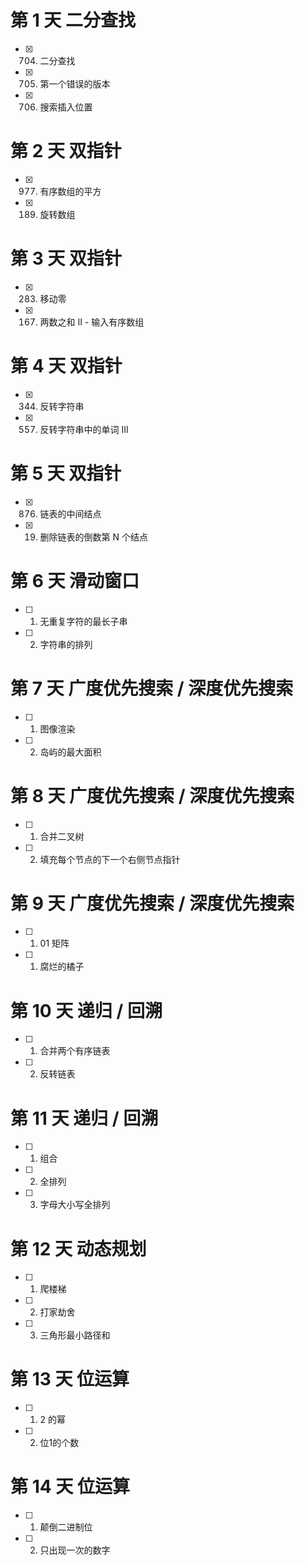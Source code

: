 # 第 1 天 二分查找
- [x] 704. 二分查找  
- [x] 705. 第一个错误的版本  
- [x] 706. 搜索插入位置  

# 第 2 天 双指针
- [x] 977. 有序数组的平方
- [x] 189. 旋转数组

# 第 3 天 双指针
- [x] 283. 移动零
- [x] 167. 两数之和 II - 输入有序数组

# 第 4 天 双指针
- [x] 344. 反转字符串
- [x] 557. 反转字符串中的单词 III

# 第 5 天 双指针
- [x] 876. 链表的中间结点
- [x] 19. 删除链表的倒数第 N 个结点

# 第 6 天 滑动窗口
- [ ] 1. 无重复字符的最长子串
- [ ] 2. 字符串的排列

# 第 7 天 广度优先搜索 / 深度优先搜索
- [ ] 1. 图像渲染
- [ ] 2. 岛屿的最大面积


# 第 8 天 广度优先搜索 / 深度优先搜索
- [ ] 1. 合并二叉树
- [ ] 2. 填充每个节点的下一个右侧节点指针

# 第 9 天 广度优先搜索 / 深度优先搜索
- [ ] 1. 01 矩阵
- [ ] 1. 腐烂的橘子

# 第 10 天 递归 / 回溯
- [ ] 1.  合并两个有序链表
- [ ] 2. 反转链表

# 第 11 天 递归 / 回溯
- [ ] 1.  组合
- [ ] 2.  全排列
- [ ] 3. 字母大小写全排列


# 第 12 天 动态规划
- [ ] 1.  爬楼梯
- [ ] 2. 打家劫舍
- [ ] 3. 三角形最小路径和

# 第 13 天 位运算
- [ ] 1. 2 的幂
- [ ] 2. 位1的个数

# 第 14 天 位运算
- [ ] 1. 颠倒二进制位
- [ ] 2. 只出现一次的数字
